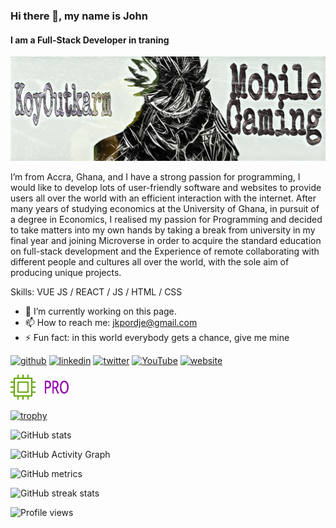 ### Hi there 👋, my name is John
#### I am a Full-Stack Developer in traning
![I am a Full Stack Developer in traning](https://github.com/Outkarm/Outkarm/blob/main/1662222299751.jpg)

I’m from Accra, Ghana, and I have a strong passion for programming, I would like to develop lots of user-friendly software and websites to provide users all over the world with an efficient interaction with the internet. After many years of studying economics at the University of Ghana, in pursuit of a degree in Economics, I realised my passion for Programming and decided to take matters into my own hands by taking a break from university in my final year and joining Microverse
in order to acquire the standard education on full-stack development and the Experience of remote collaborating with different people and cultures all over the world, with the sole aim of producing unique projects. 

Skills: VUE JS / REACT / JS / HTML / CSS

- 🔭 I’m currently working on this page. 
- 📫 How to reach me: jkpordje@gmail.com 
- ⚡ Fun fact: in this world everybody gets a chance, give me mine 


[<img src='https://cdn.jsdelivr.net/npm/simple-icons@3.0.1/icons/github.svg' alt='github' height='40'>](https://github.com/https://github.com/Outkarm)  [<img src='https://cdn.jsdelivr.net/npm/simple-icons@3.0.1/icons/linkedin.svg' alt='linkedin' height='40'>](https://www.linkedin.com/in/https://www.linkedin.com/in/john-kpordje-866749241//)  [<img src='https://cdn.jsdelivr.net/npm/simple-icons@3.0.1/icons/twitter.svg' alt='twitter' height='40'>](https://twitter.com/https://twitter.com/outkarm)  [<img src='https://cdn.jsdelivr.net/npm/simple-icons@3.0.1/icons/youtube.svg' alt='YouTube' height='40'>](https://www.youtube.com/channel/https://www.youtube.com/channel/UC70wbFILUfwdD0DHnWvlX9Q)  [<img src='https://cdn.jsdelivr.net/npm/simple-icons@3.0.1/icons/icloud.svg' alt='website' height='40'>](https://outkarm.github.io/mobile-device-portfolio/)  

<a href='https://docs.github.com/en/developers'><img src='https://raw.githubusercontent.com/acervenky/animated-github-badges/master/assets/devbadge.gif' width='40' height='40'></a> <a href='https://github.com/pricing'><img src='https://raw.githubusercontent.com/acervenky/animated-github-badges/master/assets/pro.gif' width='40' height='40'></a>

[![trophy](https://github-profile-trophy.vercel.app/?username=https://github.com/Outkarm)](https://github.com/ryo-ma/github-profile-trophy)

![GitHub stats](https://github-readme-stats.vercel.app/api?username=https://github.com/Outkarm&show_icons=true)  

![GitHub Activity Graph](https://activity-graph.herokuapp.com/graph?username=https://github.com/Outkarm)  

![GitHub metrics](https://metrics.lecoq.io/https://github.com/Outkarm)  

![GitHub streak stats](https://github-readme-streak-stats.herokuapp.com/?user=https://github.com/Outkarm)  

![Profile views](https://gpvc.arturio.dev/https://github.com/Outkarm)  
